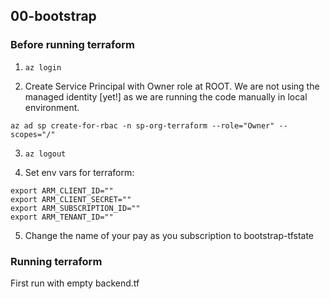 ## 00-bootstrap

### Before running terraform

1. ```az login```

2. Create Service Principal with Owner role at ROOT. We are not using the managed identity [yet!] as we are running the code manually in local environment.

```
az ad sp create-for-rbac -n sp-org-terraform --role="Owner" --scopes="/"
```

3. ```az logout```

4. Set env vars for terraform:

```
export ARM_CLIENT_ID=""
export ARM_CLIENT_SECRET=""
export ARM_SUBSCRIPTION_ID=""
export ARM_TENANT_ID=""
```
5. Change the name of your pay as you subscription to bootstrap-tfstate

### Running terraform
First run with empty backend.tf
